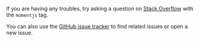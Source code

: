 If you are having any troubles, try asking a question on [Stack Overflow](http://stackoverflow.com/questions/tagged/momentjs) with the `momentjs` tag.

You can also use the [GitHub issue tracker](https://github.com/moment/moment/issues) to find related issues or open a new issue.
